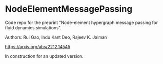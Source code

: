 # NodeElementMessagePassing
Code repo for the preprint "Node-element hypergraph message passing for fluid dynamics simulations".

Authors: Rui Gao, Indu Kant Deo, Rajeev K. Jaiman

https://arxiv.org/abs/2212.14545

In construction for an updated version.

